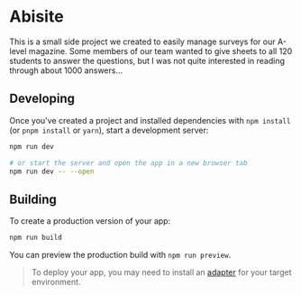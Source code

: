 # Abisite

This is a small side project we created to easily manage surveys for our A-level magazine.
Some members of our team wanted to give sheets to all 120 students to answer the questions, but I was not quite interested in reading through about 1000 answers...

## Developing

Once you've created a project and installed dependencies with `npm install` (or `pnpm install` or `yarn`), start a development server:

```bash
npm run dev

# or start the server and open the app in a new browser tab
npm run dev -- --open
```

## Building

To create a production version of your app:

```bash
npm run build
```

You can preview the production build with `npm run preview`.

> To deploy your app, you may need to install an [adapter](https://kit.svelte.dev/docs/adapters) for your target environment.
